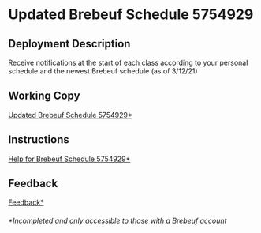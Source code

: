 # Updated Brebeuf Schedule 5754929

## Deployment Description
Receive notifications at the start of each class according to your personal schedule and the newest Brebeuf schedule (as of 3/12/21)

## Working Copy
[Updated Brebeuf Schedule 5754929*](https://script.google.com/d/1OHKk98wxbbqBwQchDlqdaItS3hFRZtpINnefhNR6Lk2iG0rhH8SkHAM2/edit?usp=sharing)

## Instructions
[Help for Brebeuf Schedule 5754929*](https://docs.google.com/document/d/1S0nVjqsEmeaqvF2Dt-FY8vY9AqksTR5B1VJ1tHXsk2Y/edit?usp=sharing)

## Feedback
[Feedback*](https://forms.gle/HHDLXAWX1vWMBkLU6)

###### *Incompleted and only accessible to those with a Brebeuf account

